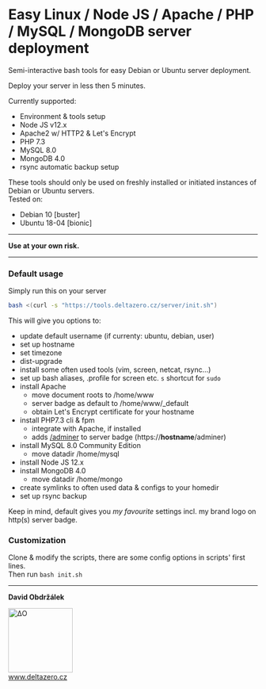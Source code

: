 # Easy Linux / Node JS / Apache / PHP / MySQL / MongoDB server deployment  

Semi-interactive bash tools for easy Debian or Ubuntu server deployment.     

Deploy your server in less then 5 minutes. 

Currently supported:
* Environment & tools setup
* Node JS v12.x
* Apache2 w/ HTTP2 & Let's Encrypt 
* PHP 7.3
* MySQL 8.0
* MongoDB 4.0
* rsync automatic backup setup 

These tools should only be used on freshly installed or initiated instances of Debian or Ubuntu servers.  
Tested on:
 * Debian 10 \[buster\]
 * Ubuntu 18-04 \[bionic\]
   
-----------

**Use at your own risk.**

-----------

### Default usage

Simply run this on your server
```bash  
bash <(curl -s "https://tools.deltazero.cz/server/init.sh")
```

This will give you options to:
* update default username (if currenty: ubuntu, debian, user)
* set up hostname
* set timezone
* dist-upgrade
* install some often used tools (vim, screen, netcat, rsync...)
* set up bash aliases, .profile for screen etc. `s` shortcut for `sudo`
* install Apache
  * move document roots to /home/www
  * server badge as default to /home/www/_default
  * obtain Let's Encrypt certificate for your hostname 
* install PHP7.3 cli & fpm
	* integrate with Apache, if installed
	* adds [/adminer](https://www.adminer.org) to server badge (https://**hostname**/adminer)
* install MySQL 8.0 Community Edition
	* move datadir /home/mysql
* install Node JS 12.x
* install MongoDB 4.0
	* move datadir /home/mongo
* create symlinks to often used data & configs to your homedir
* set up rsync backup

Keep in mind, default gives you _my favourite_ settings incl. my brand logo on http(s) server badge.   

### Customization

Clone & modify the scripts, there are some config options in scripts' first lines.  
Then run `bash init.sh`

-----------


**David Obdržálek**

<a href="https://www.deltazero.cz"><img src="https://www.deltazero.cz/d0.svg" width="130" alt="ΔO"></a>    
www.deltazero.cz
